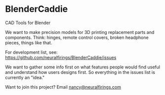 # BlenderCaddie
CAD Tools for Blender

We want to make precision models for 3D printing replacement parts and components. Think: hinges, remote control covers, broken headphone pieces, things like that.

For development list, see: https://github.com/neuralfirings/BlenderCaddie/issues

We want to gather some info first on what features people would find useful and understand how users designs first. So everything in the issues list is currently an "idea."

Want to join this project? Email nancy@neuralfirings.com
